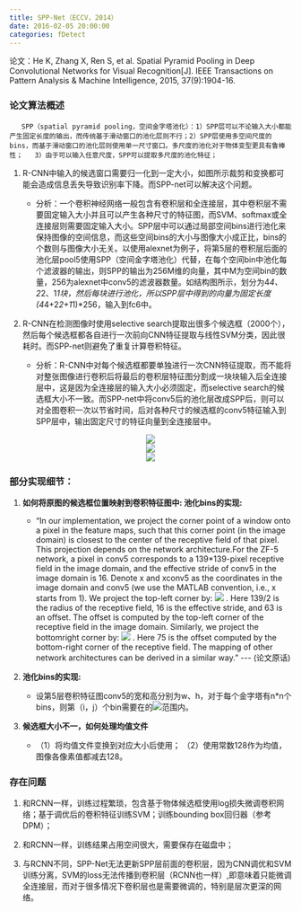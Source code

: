 ```yaml
---
title: SPP-Net（ECCV，2014）
date: 2016-02-05 20:00:00
categories: fDetect
---
```


<script type="text/javascript" src="http://cdn.mathjax.org/mathjax/latest/MathJax.js?config=default"></script>

论文：He K, Zhang X, Ren S, et al. Spatial Pyramid Pooling in Deep Convolutional Networks for Visual Recognition[J]. IEEE Transactions on Pattern Analysis & Machine Intelligence, 2015, 37(9):1904-16.

### 论文算法概述

       SPP（spatial pyramid pooling，空间金字塔池化）：1）SPP层可以不论输入大小都能产生固定长度的输出，而传统基于滑动窗口的池化层则不行；2）SPP层使用多空间尺度的bins，而基于滑动窗口的池化层则使用单一尺寸窗口。多尺度的池化对于物体变型更具有鲁棒性；   3）由于可以输入任意尺度，SPP可以提取多尺度的池化特征；

1. R-CNN中输入的候选窗口需要归一化到一定大小，如图所示裁剪和变换都可能会造成信息丢失导致识别率下降。而SPP-net可以解决这个问题。
   
   * 分析：一个卷积神经网络一般包含有卷积层和全连接层，其中卷积层不需要固定输入大小并且可以产生各种尺寸的特征图，而SVM、softmax或全连接层则需要固定输入大小。SPP层中可以通过局部空间bins进行池化来保持图像的空间信息，而这些空间bins的大小与图像大小成正比，bins的个数则与图像大小无关。以使用alexnet为例子，将第5层的卷积层后面的池化层pool5使用SPP（空间金字塔池化）代替，在每个空间bin中池化每个滤波器的输出，则SPP的输出为256M维的向量，其中M为空间bin的数量，256为alexnet中conv5的滤波器数量。如结构图所示，划分为4*4、2*2、1*1块，然后每块进行池化，所以SPP层中得到的向量为固定长度(4*4+2*2+1*1)*256，输入到fc6中。


2. R-CNN在检测图像时使用selective search提取出很多个候选框（2000个），然后每个候选框都各自进行一次前向CNN特征提取与线性SVM分类，因此很耗时。而SPP-net则避免了重复计算卷积特征。
   
   * 分析：R-CNN中对每个候选框都要单独进行一次CNN特征提取，而不能将对整张图像进行卷积后将最后的卷积层特征图分割成一块块输入后全连接层中，这是因为全连接层的输入大小必须固定，而selective search的候选框大小不一致。而SPP-net中将conv5后的池化层改成SPP后，则可以对全图卷积一次以节省时间，后对各种尺寸的候选框的conv5特征输入到SPP层中，输出固定尺寸的特征向量到全连接层中。

<center><img src="{{ site.baseurl }}/images/pdDetect/spp1.jpg" ></center>
<center><img src="{{ site.baseurl }}/images/pdDetect/spp2.jpg" ></center>
<center><img src="{{ site.baseurl }}/images/pdDetect/spp3.jpg" ></center>

### 部分实现细节：

1. <strong>如何将原图的候选框位置映射到卷积特征图中: 池化bins的实现:</strong>

   * “In our implementation, we project the corner point of a window onto a pixel in the feature maps, such that this corner point (in the image domain) is closest to the center of the receptive field of that pixel. This projection depends on the network architecture.For the ZF-5 network, a pixel in conv5 corresponds to a 139*139-pixel receptive field in the image domain, and the effective stride of conv5 in the image domain is 16. Denote x and xconv5 as the coordinates in the image domain and conv5 (we use the MATLAB convention, i.e., x starts from 1). We project the top-left corner by: 
<img src="http://latex.codecogs.com/gif.latex? x_{conv5}  = \left\lfloor {(x - 139/2 + 63)/16} \right\rfloor  + 1" /> . 
Here 139/2 is the radius of the receptive field, 16 is the effective stride, and 63 is an offset. The offset is computed by the top-left corner of the receptive field in the image domain. Similarly, we project the bottomright corner by:
<img src="http://latex.codecogs.com/gif.latex? x_{conv5}  = \left\lfloor {(x + 139/2 - 75)/16} \right\rfloor - 1" > .
Here 75 is the offset computed by the bottom-right corner of the receptive field. The mapping of other network architectures can be derived in a similar way.” --- (论文原话)

2. <strong>池化bins的实现:</strong>
  
   * 设第5层卷积特征图conv5的宽和高分别为w、h，对于每个金字塔有n*n个bins，则第（i，j）个bin需要在的<img src="http://latex.codecogs.com/gif.latex? \left[ {\left\lfloor {\frac{{i - 1}}{n}w} \right\rfloor ,\left\lceil {\frac{i}{n}w} \right\rceil *\left\lfloor {\frac{{i - 1}}{n}h} \right\rfloor ,\left\lceil {\frac{i}{n}h} \right\rceil } \right]" >范围内。

3. <strong>候选框大小不一，如何处理均值文件</strong>

   * （1）将均值文件变换到对应大小后使用； （2）使用常数128作为均值，图像各像素值都减去128。

### 存在问题

1. 和RCNN一样，训练过程繁琐，包含基于物体候选框使用log损失微调卷积网络；基于调优后的卷积特征训练SVM；训练bounding box回归器（参考DPM）；

2. 和RCNN一样，训练结果占用空间很大，需要保存在磁盘中；

3. 与RCNN不同，SPP-Net无法更新SPP层前面的卷积层，因为CNN调优和SVM训练分离，SVM的loss无法传播到卷积层（RCNN也一样）,即意味着只能微调全连接层，而对于很多情况下卷积层也是需要微调的，特别是层次更深的网络。

